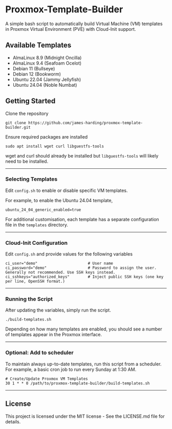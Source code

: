 # Proxmox-Template-Builder

A simple bash script to automatically build Virtual Machine (VM) templates in Proxmox Virtual Environment (PVE) with Cloud-Init support.

## Available Templates
- AlmaLinux 8.9 (Midnight Oncilla)
- AlmaLinux 9.4 (Seafoam Ocelot)
- Debian 11 (Bullseye)
- Debian 12 (Bookworm)
- Ubuntu 22.04 (Jammy Jellyfish)
- Ubuntu 24.04 (Noble Numbat)

## Getting Started

Clone the repository
```
git clone https://github.com/james-harding/proxmox-template-builder.git
```

Ensure required packages are installed
```
sudo apt install wget curl libguestfs-tools
```

wget and curl should already be installed but `libguestfs-tools` will likely need to be installed.

---

### Selecting Templates

Edit `config.sh` to enable or disable specific VM templates.

For example, to enable the Ubuntu 24.04 template, 
```
ubuntu_24_04_generic_enabled=true
```

For additional customisation, each template has a separate configuration file in the `templates` directory.

---

### Cloud-Init Configuration

Edit `config.sh` and provide values for the following variables
```
ci_user="demo"                      # User name                                       
ci_password="demo"                  # Password to assign the user. Generally not recommended. Use SSH keys instead.           
ci_sshkeys="authorized_keys"        # Inject public SSH keys (one key per line, OpenSSH format.) 
```

---

### Running the Script

After updating the variables, simply run the script.

```
./build-templates.sh
```
Depending on how many templates are enabled, you should see a number of templates appear in the Proxmox interface.

---

### Optional: Add to scheduler

To maintain always up-to-date templates, run this script from a scheduler. For example, a basic cron job to run every Sunday at 1:30 AM. 

```
# Create/Update Proxmox VM Templates
30 1 * * 0 /path/to/proxmox-template-builder/build-templates.sh
```

---

## License

This project is licensed under the MIT license - See the LICENSE.md file for details.
